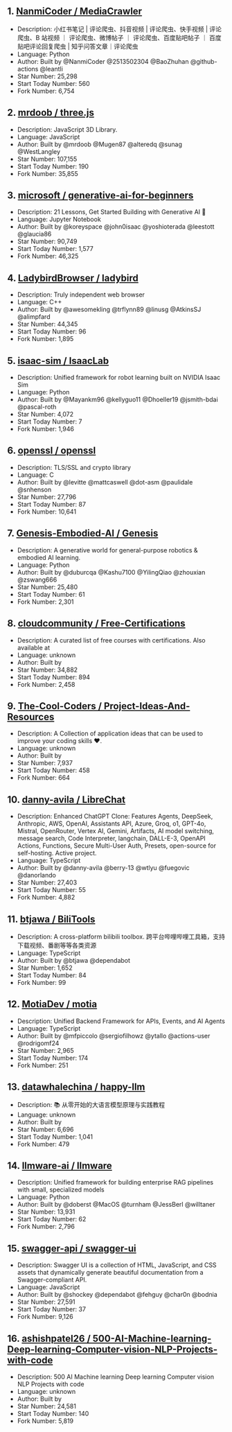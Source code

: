 ## 1. [NanmiCoder / MediaCrawler](https://github.com/NanmiCoder/MediaCrawler)
- Description: 小红书笔记 | 评论爬虫、抖音视频 | 评论爬虫、快手视频 | 评论爬虫、B 站视频 ｜ 评论爬虫、微博帖子 ｜ 评论爬虫、百度贴吧帖子 ｜ 百度贴吧评论回复爬虫 | 知乎问答文章｜评论爬虫
- Language: Python
- Author: Built by @NanmiCoder @2513502304 @BaoZhuhan @github-actions @leantli
- Star Number: 25,298
- Start Today Number: 560
- Fork Number: 6,754

## 2. [mrdoob / three.js](https://github.com/mrdoob/three.js)
- Description: JavaScript 3D Library.
- Language: JavaScript
- Author: Built by @mrdoob @Mugen87 @alteredq @sunag @WestLangley
- Star Number: 107,155
- Start Today Number: 190
- Fork Number: 35,855

## 3. [microsoft / generative-ai-for-beginners](https://github.com/microsoft/generative-ai-for-beginners)
- Description: 21 Lessons, Get Started Building with Generative AI 🔗
- Language: Jupyter Notebook
- Author: Built by @koreyspace @john0isaac @yoshioterada @leestott @glaucia86
- Star Number: 90,749
- Start Today Number: 1,577
- Fork Number: 46,325

## 4. [LadybirdBrowser / ladybird](https://github.com/LadybirdBrowser/ladybird)
- Description: Truly independent web browser
- Language: C++
- Author: Built by @awesomekling @trflynn89 @linusg @AtkinsSJ @alimpfard
- Star Number: 44,345
- Start Today Number: 96
- Fork Number: 1,895

## 5. [isaac-sim / IsaacLab](https://github.com/isaac-sim/IsaacLab)
- Description: Unified framework for robot learning built on NVIDIA Isaac Sim
- Language: Python
- Author: Built by @Mayankm96 @kellyguo11 @Dhoeller19 @jsmith-bdai @pascal-roth
- Star Number: 4,072
- Start Today Number: 7
- Fork Number: 1,946

## 6. [openssl / openssl](https://github.com/openssl/openssl)
- Description: TLS/SSL and crypto library
- Language: C
- Author: Built by @levitte @mattcaswell @dot-asm @paulidale @snhenson
- Star Number: 27,796
- Start Today Number: 87
- Fork Number: 10,641

## 7. [Genesis-Embodied-AI / Genesis](https://github.com/Genesis-Embodied-AI/Genesis)
- Description: A generative world for general-purpose robotics & embodied AI learning.
- Language: Python
- Author: Built by @duburcqa @Kashu7100 @YilingQiao @zhouxian @zswang666
- Star Number: 25,480
- Start Today Number: 61
- Fork Number: 2,301

## 8. [cloudcommunity / Free-Certifications](https://github.com/cloudcommunity/Free-Certifications)
- Description: A curated list of free courses with certifications. Also available at
- Language: unknown
- Author: Built by 
- Star Number: 34,882
- Start Today Number: 894
- Fork Number: 2,458

## 9. [The-Cool-Coders / Project-Ideas-And-Resources](https://github.com/The-Cool-Coders/Project-Ideas-And-Resources)
- Description: A Collection of application ideas that can be used to improve your coding skills ❤.
- Language: unknown
- Author: Built by 
- Star Number: 7,937
- Start Today Number: 458
- Fork Number: 664

## 10. [danny-avila / LibreChat](https://github.com/danny-avila/LibreChat)
- Description: Enhanced ChatGPT Clone: Features Agents, DeepSeek, Anthropic, AWS, OpenAI, Assistants API, Azure, Groq, o1, GPT-4o, Mistral, OpenRouter, Vertex AI, Gemini, Artifacts, AI model switching, message search, Code Interpreter, langchain, DALL-E-3, OpenAPI Actions, Functions, Secure Multi-User Auth, Presets, open-source for self-hosting. Active project.
- Language: TypeScript
- Author: Built by @danny-avila @berry-13 @wtlyu @fuegovic @danorlando
- Star Number: 27,403
- Start Today Number: 55
- Fork Number: 4,882

## 11. [btjawa / BiliTools](https://github.com/btjawa/BiliTools)
- Description: A cross-platform bilibili toolbox. 跨平台哔哩哔哩工具箱，支持下载视频、番剧等等各类资源
- Language: TypeScript
- Author: Built by @btjawa @dependabot
- Star Number: 1,652
- Start Today Number: 84
- Fork Number: 99

## 12. [MotiaDev / motia](https://github.com/MotiaDev/motia)
- Description: Unified Backend Framework for APIs, Events, and AI Agents
- Language: TypeScript
- Author: Built by @mfpiccolo @sergiofilhowz @ytallo @actions-user @rodrigomf24
- Star Number: 2,965
- Start Today Number: 174
- Fork Number: 251

## 13. [datawhalechina / happy-llm](https://github.com/datawhalechina/happy-llm)
- Description: 📚 从零开始的大语言模型原理与实践教程
- Language: unknown
- Author: Built by 
- Star Number: 6,696
- Start Today Number: 1,041
- Fork Number: 479

## 14. [llmware-ai / llmware](https://github.com/llmware-ai/llmware)
- Description: Unified framework for building enterprise RAG pipelines with small, specialized models
- Language: Python
- Author: Built by @doberst @MacOS @turnham @JessBerl @willtaner
- Star Number: 13,931
- Start Today Number: 62
- Fork Number: 2,796

## 15. [swagger-api / swagger-ui](https://github.com/swagger-api/swagger-ui)
- Description: Swagger UI is a collection of HTML, JavaScript, and CSS assets that dynamically generate beautiful documentation from a Swagger-compliant API.
- Language: JavaScript
- Author: Built by @shockey @dependabot @fehguy @char0n @bodnia
- Star Number: 27,591
- Start Today Number: 37
- Fork Number: 9,126

## 16. [ashishpatel26 / 500-AI-Machine-learning-Deep-learning-Computer-vision-NLP-Projects-with-code](https://github.com/ashishpatel26/500-AI-Machine-learning-Deep-learning-Computer-vision-NLP-Projects-with-code)
- Description: 500 AI Machine learning Deep learning Computer vision NLP Projects with code
- Language: unknown
- Author: Built by 
- Star Number: 24,581
- Start Today Number: 140
- Fork Number: 5,819
